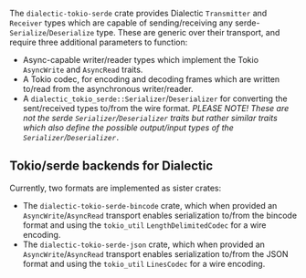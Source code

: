 The `dialectic-tokio-serde` crate provides Dialectic `Transmitter` and `Receiver` types which are
capable of sending/receiving any serde-`Serialize`/`Deserialize` type. These are generic over their
transport, and require three additional parameters to function:

- Async-capable writer/reader types which implement the Tokio `AsyncWrite` and `AsyncRead` traits.
- A Tokio codec, for encoding and decoding frames which are written to/read from the asynchronous
  writer/reader.
- A `dialectic_tokio_serde::Serializer`/`Deserializer` for converting the sent/received types
  to/from the wire format. *PLEASE NOTE! These are not the serde `Serializer`/`Deserializer` traits
  but rather similar traits which also define the possible output/input types of the
  `Serializer`/`Deserializer.`*

## Tokio/serde backends for Dialectic

Currently, two formats are implemented as sister crates:

- The `dialectic-tokio-serde-bincode` crate, which when provided an `AsyncWrite`/`AsyncRead`
  transport enables serialization to/from the bincode format and using the `tokio_util`
  `LengthDelimitedCodec` for a wire encoding.
- The `dialectic-tokio-serde-json` crate, which when provided an `AsyncWrite`/`AsyncRead` transport
  enables serialization to/from the JSON format and using the `tokio_util` `LinesCodec` for a wire encoding.